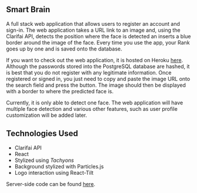 ## Smart Brain

A full stack web application that allows users to register an account and sign-in. The web application takes a URL link to an image and, using the Clarifai API, detects the position where the face is detected an inserts a blue border around the image of the face. Every time you use the app, your Rank goes up by one and is saved onto the database.

If you want to check out the web application, it is hosted on Heroku [here](https://haipa-smartbrain.herokuapp.com/). Although the passwords stored into the PostgreSQL database are hashed, it is best that you do not register with any legitimate information. Once registered or signed in, you just need to copy and paste the image URL onto the search field and press the button. The image should then be displayed with a border to where the predicted face is.

Currently, it is only able to detect one face. The web application will have multiple face detection and various other features, such as user profile customization will be added later.

## Technologies Used
* Clarifai API
* React
* Stylized using *Tachyons*
* Background stylized with Particles.js
* Logo interaction using React-Tilt

Server-side code can be found [here](https://github.com/haipayazoo/SmartBrainAPI).
